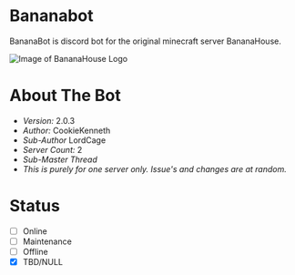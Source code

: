 # Bananabot
BananaBot is discord bot for the original minecraft server BananaHouse.

![Image of BananaHouse Logo](https://cdn.discordapp.com/attachments/311161728446758925/484877350786564098/bananahouse.png)

# About The Bot

* *Version:* 2.0.3
* *Author:* CookieKenneth
* *Sub-Author* LordCage
* *Server Count:* 2
* *Sub-Master Thread*
* *This is purely for one server only. Issue's and changes are at random.*

# Status

- [ ] Online
- [ ] Maintenance
- [ ] Offline
- [X] TBD/NULL
